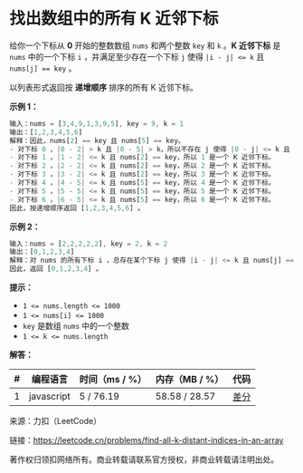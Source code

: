 # 找出数组中的所有 K 近邻下标

给你一个下标从 **0** 开始的整数数组 `nums` 和两个整数 `key` 和 `k` 。**K 近邻下标** 是 `nums` 中的一个下标 `i` ，并满足至少存在一个下标 `j` 使得 `|i - j| <= k` 且 `nums[j] == key` 。

以列表形式返回按 **递增顺序** 排序的所有 K 近邻下标。

**示例 1：**

``` javascript
输入：nums = [3,4,9,1,3,9,5], key = 9, k = 1
输出：[1,2,3,4,5,6]
解释：因此，nums[2] == key 且 nums[5] == key。
- 对下标 0 ，|0 - 2| > k 且 |0 - 5| > k，所以不存在 j 使得 |0 - j| <= k 且 nums[j] == key。所以 0 不是一个 K 近邻下标。
- 对下标 1 ，|1 - 2| <= k 且 nums[2] == key，所以 1 是一个 K 近邻下标。
- 对下标 2 ，|2 - 2| <= k 且 nums[2] == key，所以 2 是一个 K 近邻下标。
- 对下标 3 ，|3 - 2| <= k 且 nums[2] == key，所以 3 是一个 K 近邻下标。
- 对下标 4 ，|4 - 5| <= k 且 nums[5] == key，所以 4 是一个 K 近邻下标。
- 对下标 5 ，|5 - 5| <= k 且 nums[5] == key，所以 5 是一个 K 近邻下标。
- 对下标 6 ，|6 - 5| <= k 且 nums[5] == key，所以 6 是一个 K 近邻下标。
因此，按递增顺序返回 [1,2,3,4,5,6] 。
```

**示例 2：**

``` javascript
输入：nums = [2,2,2,2,2], key = 2, k = 2
输出：[0,1,2,3,4]
解释：对 nums 的所有下标 i ，总存在某个下标 j 使得 |i - j| <= k 且 nums[j] == key，所以每个下标都是一个 K 近邻下标。
因此，返回 [0,1,2,3,4] 。
```

**提示：**

- `1 <= nums.length <= 1000`
- `1 <= nums[i] <= 1000`
- `key` 是数组 `nums` 中的一个整数
- `1 <= k <= nums.length`

**解答：**

**#**|**编程语言**|**时间（ms / %）**|**内存（MB / %）**|**代码**
------|----------|-----------------|----------------|--------
1|javascript|5 / 76.19|58.58 / 28.57|[差分](./javascript/ac_v1.js)

来源：力扣（LeetCode）

链接：https://leetcode.cn/problems/find-all-k-distant-indices-in-an-array

著作权归领扣网络所有。商业转载请联系官方授权，非商业转载请注明出处。
